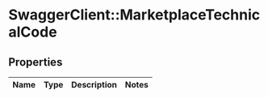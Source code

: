 # SwaggerClient::MarketplaceTechnicalCode

## Properties
Name | Type | Description | Notes
------------ | ------------- | ------------- | -------------


